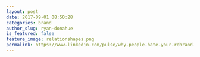 ```yaml
---
layout: post
date: 2017-09-01 08:50:28
categories: brand
author_slug: ryan-donahue
is_featured: false
feature_image: relationshapes.png
permalink: https://www.linkedin.com/pulse/why-people-hate-your-rebrand-ryan-donahue/
---
```

